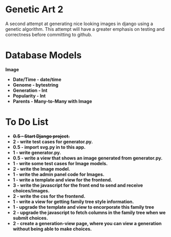 # Genetic Art 2
A second attempt at generating nice looking images in django using a genetic algorithm. This attempt will have a greater emphasis on testing and correctness before committing to github.

# Database Models

<b>Image<b>
 - Date/Time - date/time
 - Genome - bytestring
 - Generation - Int
 - Popularity - Int
 - Parents - Many-to-Many with Image

# To Do List

- <strike>0.5 - Start Django project.</strike>
-  2 - write test cases for generator.py.
- 0.5 - import svg.py in to this app.
- 1 - write generator.py.
- 0.5 - write a view that shows an image generated from generator.py.
- 1 - write some test cases for Image models.
- 2 - write the Image model.
- 1 - write the admin panel code for Images.
- 1 - write a template and view for the frontend.
- 3 - write the javascript for the front end to send and receive choices/images.
- 2 - write the css for the frontend.
- 1 - write a view for getting family tree style information.
- 1 - upgrade the template and view to encorporate this family tree
- 2 - upgrade the javascript to fetch columns in the family tree when we submit choices.
- 2 - create a generation-view page, where you can view a generation without being able to make choices.
